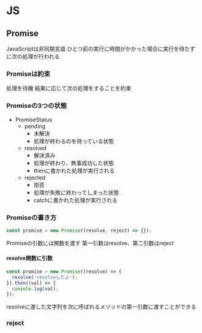 # JS
## Promise
JavaScriptは非同期言語
ひとつ前の実行に時間がかかった場合に実行を待たずに次の処理が行われる
### Promiseは約束
処理を待機
結果に応じて次の処理をすることを約束
### Promiseの3つの状態
- PromiseStatus
  - pending
    - 未解決
    - 処理が終わるのを待っている状態
  - resolved
    - 解決済み
    - 処理が終わり、無事成功した状態
    - thenに書かれた処理が実行される
  - rejected
    - 拒否
    - 処理が失敗に終わってしまった状態
    - catchに書かれた処理が実行される
### Promiseの書き方
```js
const promise = new Promise((resolve, reject) => {});
```
Promiseの引数には関数を渡す
第一引数はresolve、第二引数はreject
#### resolve関数に引数
```js
const promise = new Promise((resolve) => {
  resolve('resolveしたよ');
}).then((val) => {
  console.log(val);
});
```
resolveに渡した文字列を次に呼ばれるメソッドの第一引数に渡すことができる

### reject
